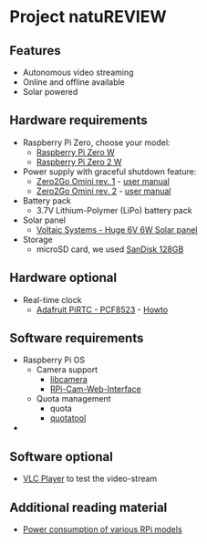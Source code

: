 # Project natuREVIEW

## Features

*  Autonomous video streaming
*  Online and offline available
*  Solar powered

## Hardware requirements

*   Raspberry Pi Zero, choose your model:
    *   [Raspberry Pi Zero W](https://www.raspberrypi.com/products/raspberry-pi-zero-w/)
    *   [Raspberry Pi Zero 2 W](https://www.raspberrypi.com/products/raspberry-pi-zero-2-w/)
*   Power supply with graceful shutdown feature:
    *   [Zero2Go Omini rev. 1](https://www.uugear.com/product/zero2go-rev1-omini-wide-input-range-multi-channel-power-supply-for-raspberry-pi/) - [user manual](http://www.uugear.com/doc/Zero2Go_Omini_UserManual.pdf)
    *   [Zero2Go Omini rev. 2](https://www.uugear.com/product/zero2go-omini-wide-input-range-multi-channel-power-supply-for-raspberry-pi/) - [user manual](https://www.uugear.com/doc/Zero2Go_Omini_Rev2_UserManual.pdf)
*   Battery pack
    *   3.7V Lithium-Polymer (LiPo) battery pack
*   Solar panel
    *   [Voltaic Systems - Huge 6V 6W Solar panel](https://www.adafruit.com/product/1525)
*   Storage
    *   microSD card, we used [SanDisk 128GB](https://www.westerndigital.com/products/memory-cards/sandisk-ultra-uhs-i-chromebook-microsd#SDSQUAB-128G-GN6FA)

## Hardware optional

*   Real-time clock
    *   [Adafruit PiRTC - PCF8523](https://www.adafruit.com/product/3386) - [Howto](https://learn.adafruit.com/adding-a-real-time-clock-to-raspberry-pi)

## Software requirements

*   Raspberry Pi OS
    *   Camera support
        *   [libcamera](https://code.berrydejager.com/Libcamera-RTSP/)
        *   [RPi-Cam-Web-Interface](https://elinux.org/RPi-Cam-Web-Interface)
    *   Quota management
        *   quota
        *   [quotatool](https://github.com/ekenberg/quotatool)
*   

## Software optional

*   [VLC Player](https://www.videolan.org/vlc/) to test the video-stream

## Additional reading material

*   [Power consumption of various RPi models](https://circuitdigest.com/electronics-circuits/design-and-build-raspberry-pi-li-ion-batery-hat)
